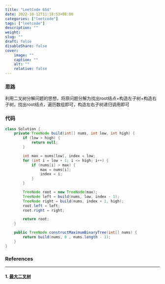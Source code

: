 ```yaml
---
title: "LeetCode 654"
date: 2022-10-12T11:18:53+08:00
categories: ["leetcode"]
tags: ["leetcode"]
description: ""
weight:
slug: ""
draft: false
disableShare: false
cover:
    image: ""
    caption: ""
    alt: ""
    relative: false
---
```


### 思路

利用二叉树分解问题的思想，将原问题分解为找出root结点+构造左子树+构造右子树，找出root结点，遍历数组即可，构造左右子树递归调用即可

### 代码

```java
class Solution {
    private TreeNode build(int[] nums, int low, int high) {
        if (low > high) {
            return null;
        }

        int max = nums[low], index = low;
        for (int i = low + 1; i <= high; i++) {
            if (nums[i] > max) {
                max = nums[i];
                index = i;
            }
        }

        TreeNode root = new TreeNode(max);
        TreeNode left = build(nums, low, index - 1);
        TreeNode right = build(nums, index + 1, high);
        root.left = left;
        root.right = right;

        return root;
    }

    public TreeNode constructMaximumBinaryTree(int[] nums) {
        return build(nums, 0 , nums.length - 1);
    }
}
```

### References

---

#### 1. [最大二叉树](https://leetcode.cn/problems/maximum-binary-tree/)
